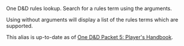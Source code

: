 One D&D rules lookup. Search for a rules term using the arguments.

Using without arguments will display a list of the rules terms which are supported.

This alias is up-to-date as of [One D&D Packet 5: Player's Handbook](https://www.dndbeyond.com/sources/one-dnd/ph-playtest-5).
